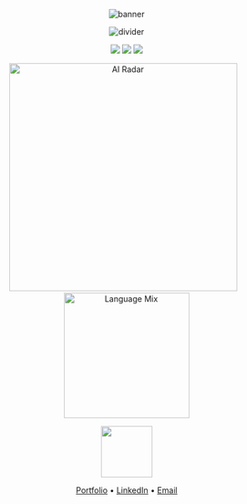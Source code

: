 <!-- BEPRITH • Less Words / More Visuals -->
<p align="center">
  <img src="https://readme-typing-svg.demolab.com/?font=Fira+Code&size=30&pause=1000&color=0EDFFF&center=true&vCenter=true&width=1000&height=80&lines=BEPRITH;Agentic+AI+Architect;Urban+OS+Builder" alt="banner">
</p>

<p align="center">
  <img src="https://capsule-render.vercel.app/api?type=waving&color=0EDFFF&height=100&section=header&width=1200" alt="divider">
</p>

<!-- Badges -->
<p align="center">
  <img src="https://img.shields.io/badge/Agents-35+-0EDFFF?style=for-the-badge"/>
  <img src="https://img.shields.io/badge/LLMs-7-purple?style=for-the-badge"/>
  <img src="https://img.shields.io/badge/RAG-4-blueviolet?style=for-the-badge"/>
</p>

<!-- Graphs -->
<p align="center">
  <img src="https://quickchart.io/chart?bkg=transparent&c=%7B%22type%22%3A%20%22radar%22%2C%20%22data%22%3A%20%7B%22labels%22%3A%20%5B%22LLMs%22%2C%20%22Agents%22%2C%20%22RAG%22%2C%20%22Events%5Cu00a0%28M%29%22%5D%2C%20%22datasets%22%3A%20%5B%7B%22label%22%3A%20%22AI%20Footprint%22%2C%20%22data%22%3A%20%5B7%2C%2035%2C%204%2C%201.2%5D%2C%20%22backgroundColor%22%3A%20%22rgba%2814%2C223%2C255%2C0.3%29%22%2C%20%22borderColor%22%3A%20%22%230EDFFF%22%2C%20%22borderWidth%22%3A%202%7D%5D%7D%2C%20%22options%22%3A%20%7B%22scale%22%3A%20%7B%22ticks%22%3A%20%7B%22display%22%3A%20false%2C%20%22max%22%3A%2040%7D%2C%20%22pointLabels%22%3A%20%7B%22font%22%3A%20%7B%22size%22%3A%2014%7D%7D%7D%2C%20%22plugins%22%3A%20%7B%22legend%22%3A%20%7B%22display%22%3A%20false%7D%7D%7D%7D" alt="AI Radar" width="400"/>
  &nbsp;&nbsp;
  <img src="https://quickchart.io/chart?bkg=transparent&c=%7B%22type%22%3A%20%22doughnut%22%2C%20%22data%22%3A%20%7B%22labels%22%3A%20%5B%22Python%22%2C%20%22TypeScript%22%2C%20%22Go%22%5D%2C%20%22datasets%22%3A%20%5B%7B%22data%22%3A%20%5B50%2C%2035%2C%2015%5D%2C%20%22backgroundColor%22%3A%20%5B%22%23377ef0%22%2C%20%22%23f0b237%22%2C%20%22%2300acd7%22%5D%7D%5D%7D%2C%20%22options%22%3A%20%7B%22plugins%22%3A%20%7B%22legend%22%3A%20%7B%22display%22%3A%20false%7D%7D%7D%7D" alt="Language Mix" width="220"/>
</p>

<!-- Icons -->
<p align="center">
  <img src="https://skillicons.dev/icons?i=python,typescript,go,docker,gcp,terraform,streamlit,react" height="90"/>
</p>

<!-- Minimal Links -->
<p align="center">
  <a href="https://pavan-kumar-l.vercel.app/">Portfolio</a> •
  <a href="https://www.linkedin.com/in/pavan-kumar-l-56b632155/">LinkedIn</a> •
  <a href="mailto:pavan991@outlook.com">Email</a>
</p>
